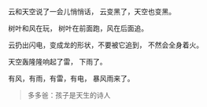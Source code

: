 云和天空说了一会儿悄悄话，
云变黑了，天空也变黑。

树叶和风在玩，
树叶在前面跑，风在后面追。

云扔出闪电，变成龙的形状，不要被它追到，
不然会全身着火。

天空轰隆隆响起了雷，
下雨了。

有风，有雨，有雷，有电，
暴风雨来了。

> 多多爸：孩子是天生的诗人
